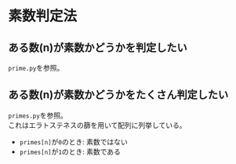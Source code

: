# 素数判定法

## ある数(n)が素数かどうかを判定したい  
  
`prime.py`を参照。  

## ある数(n)が素数かどうかをたくさん判定したい  
  
`primes.py`を参照。  
これはエラトステネスの篩を用いて配列に列挙している。  
  
- `primes[n]`が`0`のとき: 素数ではない  
- `primes[n]`が`1`のとき: 素数である  

